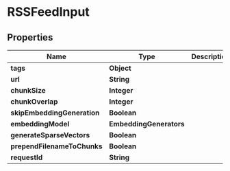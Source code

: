 

# RSSFeedInput


## Properties

| Name | Type | Description | Notes |
|------------ | ------------- | ------------- | -------------|
|**tags** | **Object** |  |  [optional] |
|**url** | **String** |  |  |
|**chunkSize** | **Integer** |  |  [optional] |
|**chunkOverlap** | **Integer** |  |  [optional] |
|**skipEmbeddingGeneration** | **Boolean** |  |  [optional] |
|**embeddingModel** | **EmbeddingGenerators** |  |  [optional] |
|**generateSparseVectors** | **Boolean** |  |  [optional] |
|**prependFilenameToChunks** | **Boolean** |  |  [optional] |
|**requestId** | **String** |  |  [optional] |



